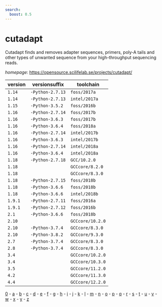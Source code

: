 ```yaml
---
search:
  boost: 0.5
---
```

# cutadapt

Cutadapt finds and removes adapter sequences, primers, poly-A tails and  other types of unwanted sequence from your high-throughput sequencing reads.

*homepage*: <https://opensource.scilifelab.se/projects/cutadapt/>

version | versionsuffix | toolchain
--------|---------------|----------
``1.14`` | ``-Python-2.7.13`` | ``foss/2017a``
``1.14`` | ``-Python-2.7.13`` | ``intel/2017a``
``1.15`` | ``-Python-3.5.2`` | ``foss/2016b``
``1.16`` | ``-Python-2.7.14`` | ``foss/2017b``
``1.16`` | ``-Python-3.6.3`` | ``foss/2017b``
``1.16`` | ``-Python-3.6.4`` | ``foss/2018a``
``1.16`` | ``-Python-2.7.14`` | ``intel/2017b``
``1.16`` | ``-Python-3.6.3`` | ``intel/2017b``
``1.16`` | ``-Python-2.7.14`` | ``intel/2018a``
``1.16`` | ``-Python-3.6.4`` | ``intel/2018a``
``1.18`` | ``-Python-2.7.18`` | ``GCC/10.2.0``
``1.18`` |  | ``GCCcore/8.2.0``
``1.18`` |  | ``GCCcore/8.3.0``
``1.18`` | ``-Python-2.7.15`` | ``foss/2018b``
``1.18`` | ``-Python-3.6.6`` | ``foss/2018b``
``1.18`` | ``-Python-3.6.6`` | ``intel/2018b``
``1.9.1`` | ``-Python-2.7.11`` | ``foss/2016a``
``1.9.1`` | ``-Python-2.7.12`` | ``foss/2016b``
``2.1`` | ``-Python-3.6.6`` | ``foss/2018b``
``2.10`` |  | ``GCCcore/10.2.0``
``2.10`` | ``-Python-3.7.4`` | ``GCCcore/8.3.0``
``2.10`` | ``-Python-3.8.2`` | ``GCCcore/9.3.0``
``2.7`` | ``-Python-3.7.4`` | ``GCCcore/8.3.0``
``2.8`` | ``-Python-3.7.4`` | ``GCCcore/8.3.0``
``3.4`` |  | ``GCCcore/10.2.0``
``3.4`` |  | ``GCCcore/10.3.0``
``3.5`` |  | ``GCCcore/11.2.0``
``4.2`` |  | ``GCCcore/11.3.0``
``4.4`` |  | ``GCCcore/12.2.0``

[0](../0/index.md) - [a](../a/index.md) - [b](../b/index.md) - [c](../c/index.md) - [d](../d/index.md) - [e](../e/index.md) - [f](../f/index.md) - [g](../g/index.md) - [h](../h/index.md) - [i](../i/index.md) - [j](../j/index.md) - [k](../k/index.md) - [l](../l/index.md) - [m](../m/index.md) - [n](../n/index.md) - [o](../o/index.md) - [p](../p/index.md) - [q](../q/index.md) - [r](../r/index.md) - [s](../s/index.md) - [t](../t/index.md) - [u](../u/index.md) - [v](../v/index.md) - [w](../w/index.md) - [x](../x/index.md) - [y](../y/index.md) - [z](../z/index.md)

